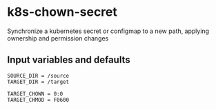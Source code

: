 # k8s-chown-secret

Synchronize a kubernetes secret or configmap to a new path, applying ownership and permission changes

## Input variables and defaults

```
SOURCE_DIR = /source
TARGET_DIR = /target

TARGET_CHOWN = 0:0
TARGET_CHMOD = F0600
```
